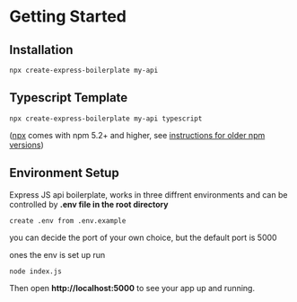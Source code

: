 # Getting Started

## Installation

```shell
npx create-express-boilerplate my-api
```
## Typescript Template

```shell
npx create-express-boilerplate my-api typescript
```

([npx](https://medium.com/@maybekatz/introducing-npx-an-npm-package-runner-55f7d4bd282b) comes with npm 5.2+ and higher, see [instructions for older npm versions](https://gist.github.com/gaearon/4064d3c23a77c74a3614c498a8bb1c5f))

## Environment Setup

Express JS api boilerplate, works in three diffrent environments and can be controlled by **.env file in the root directory**

```dotenv
create .env from .env.example 
```
you can decide the port of your own choice, but the default port is 5000

ones the env is set up run

```shell
node index.js
```

Then open **http://localhost:5000** to see your app up and running.
